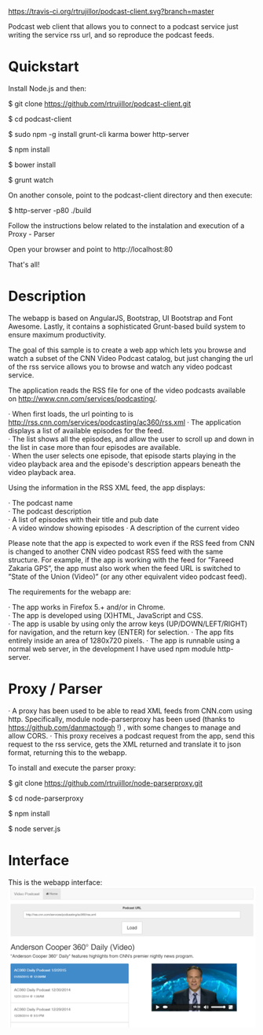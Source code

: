 https://travis-ci.org/rtrujillor/podcast-client.svg?branch=master

Podcast web client that allows you to connect to a podcast service just writing the service rss url, and so reproduce the podcast feeds.

# Quickstart

Install Node.js and then:

$ git clone https://github.com/rtrujillor/podcast-client.git

$ cd podcast-client

$ sudo npm -g install grunt-cli karma bower http-server

$ npm install

$ bower install

$ grunt watch

On another console, point to the podcast-client directory and then execute:

$ http-server -p80 ./build

Follow the instructions below related to the instalation and execution of a Proxy - Parser

Open your browser and point to http://localhost:80

That's all!

# Description
The webapp is based on AngularJS, Bootstrap, UI Bootstrap and Font Awesome. Lastly, it contains a sophisticated Grunt-based build system to ensure maximum productivity. 

The goal of this  sample is to create a web app which lets you browse and watch a subset of the CNN Video Podcast catalog, but just changing the url of the rss service allows you to browse and watch any video podcast service.

The application reads the RSS file for one of the video podcasts available on http://www.cnn.com/services/podcasting/.

 · When first loads, the url pointing to is http://rss.cnn.com/services/podcasting/ac360/rss.xml
 · The application displays a list of available episodes for the feed.   
 · The list shows all the  episodes, and allow the user to scroll up and down in the list in case more than four episodes are available.  
 · When the user selects one episode, that episode starts playing in the video playback area and the episode's description appears beneath the video playback area.  
 
Using the information in the RSS XML feed, the app displays:  

 · The podcast name  
 · The podcast description  
 · A list of episodes with their title and pub date  
 · A video window showing episodes
 · A description of the current video 
 
Please note that the app is expected to work even if the RSS feed from CNN is changed to another CNN video podcast RSS feed with the same structure. For example, if the app is working with the feed for ”Fareed Zakaria GPS”, the app must also work when the feed URL is switched to ”State of the Union (Video)” (or any other equivalent video podcast feed).  

The requirements for the webapp are:

· The app works in Firefox 5.+ and/or in Chrome.  
· The app is developed using (X)HTML, JavaScript and CSS.  
· The app is usable by using only the arrow keys (UP/DOWN/LEFT/RIGHT) for navigation, and the return key (ENTER) for selection. 
· The app fits entirely inside an area of 1280x720 pixels. 
· The app is runnable using a normal web server, in the development I have used npm module http-server. 

# Proxy / Parser

· A  proxy has been used to be able to read XML feeds from CNN.com using http. Specifically, module node-parserproxy has been used (thanks to https://github.com/danmactough !) , with some changes to manage and allow CORS. 
· This proxy receives a podcast request from the app, send this request to the rss service, gets the XML returned and translate it to json format, returning this to the webapp.

To install and execute the parser proxy:

$ git clone https://github.com/rtrujillor/node-parserproxy.git

$ cd node-parserproxy 

$ npm install

$ node server.js

# Interface
This is the webapp interface:
![alt tag](https://github.com/rtrujillor/podcast-client/blob/master/podcast_interface.png)
